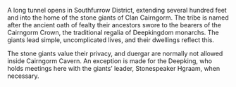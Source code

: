 A long tunnel opens in Southfurrow District, extending several hundred feet and into the home of the stone giants of Clan Cairngorm. The tribe is named after the ancient oath of fealty their ancestors swore to the bearers of the Cairngorm Crown, the traditional regalia of Deepkingdom monarchs. The giants lead simple, uncomplicated lives, and their dwellings reflect this.

The stone giants value their privacy, and duergar are normally not allowed inside Cairngorm Cavern. An exception is made for the Deepking, who holds meetings here with the giants’ leader, Stonespeaker Hgraam, when necessary.